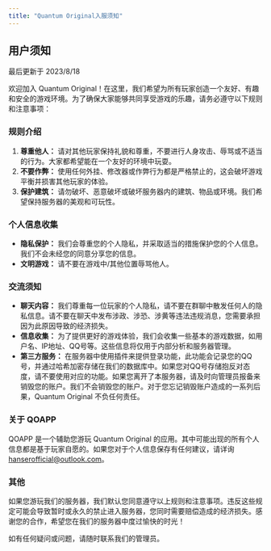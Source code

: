 ```yaml
---
title: "Quantum Original入服须知"
---
```

## 用户须知
最后更新于 2023/8/18

欢迎加入 Quantum Original！在这里，我们希望为所有玩家创造一个友好、有趣和安全的游戏环境。为了确保大家能够共同享受游戏的乐趣，请务必遵守以下规则和注意事项：

### 规则介绍

1. **尊重他人：** 请对其他玩家保持礼貌和尊重，不要进行人身攻击、辱骂或不适当的行为。大家都希望能在一个友好的环境中玩耍。
2. **不要作弊：** 使用任何外挂、修改器或作弊行为都是严格禁止的，这会破坏游戏平衡并损害其他玩家的体验。
3. **保护建筑：** 请勿破坏、恶意破坏或破坏服务器内的建筑、物品或环境。我们希望保持服务器的美观和可玩性。

### 个人信息收集

- **隐私保护：** 我们会尊重您的个人隐私，并采取适当的措施保护您的个人信息。我们不会未经您的同意分享您的信息。
- **文明游戏：** 请不要在游戏中/其他位置辱骂他人。

### 交流须知

- **聊天内容：** 我们尊重每一位玩家的个人隐私，请不要在群聊中散发任何人的隐私信息。请不要在聊天中发布涉政、涉恐、涉黄等违法违规消息，您需要承担因为此原因导致的经济损失。
- **信息收集：** 为了提供更好的游戏体验，我们会收集一些基本的游戏数据，如用户名、IP地址、QQ号等。这些信息将仅用于内部分析和服务器管理。
- **第三方服务：** 在服务器中使用插件来提供登录功能，此功能会记录您的QQ号，并通过哈希加密存储在我们的数据库中。如果您对QQ号存储抱反对态度，请不要使用对应的功能。如果您离开了本服务器，请及时向管理员报备来销毁您的账户。我们不会销毁您的账户。对于您忘记销毁账户造成的一系列后果，Quantum Original 不负任何责任。

### 关于 QOAPP

QOAPP 是一个辅助您游玩 Quantum Original 的应用。其中可能出现的所有个人信息都是基于玩家自愿的。如果您对于个人信息保存有任何建议，请详询 hanserofficial@outlook.com。

### 其他

如果您游玩我们的服务器，我们默认您同意遵守以上规则和注意事项。违反这些规定可能会导致暂时或永久的禁止进入服务器，您同时需要赔偿造成的经济损失。感谢您的合作，希望您在我们的服务器中度过愉快的时光！

如有任何疑问或问题，请随时联系我们的管理员。
